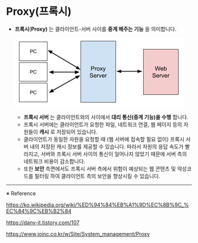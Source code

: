 # Proxy(프록시)

- **프록시**(**Proxy)** 는 클라이언트-서버 사이를 **중계 해주는 기능** 을 의미합니다.

  ![proxy](./Network_image/proxy.png)

  - **프록시 서버** 는 클라이언트와의 사이에서 **대리 통신(중계 기능)을 수행** 합니다.
  - 프록시 서버에는 클라이언트가 요청한 파일, 네트워크 연결, 웹 페이지 등의 자원들이 **캐시** 로 저장되어 있습니다.
  - 클라이언트가 동일한 자원을 요청할 때 (웹 서버에 접속할 필요 없이) 프록시 서버 내의 저장된 캐시 정보를 제공할 수 있습니다. 따라서 자원의 응답 속도가 빨라지고, 서버와 프록시 서버 사이의 통신이 일어나지 않았기 때문에 서버 측의 네트워크 비용이 감소합니다.
  - 또한 **보안** 측면에서도 프록시 서버 측에서 위험이 예상되는 웹 콘텐츠 및 악성코드를 필터링 하여 클라이언트 측의 보안을 향상시킬 수 있습니다.

---

※ Reference

https://ko.wikipedia.org/wiki/%ED%94%84%EB%A1%9D%EC%8B%9C_%EC%84%9C%EB%B2%84

https://dany-it.tistory.com/107

https://www.joinc.co.kr/w/Site/System_management/Proxy
